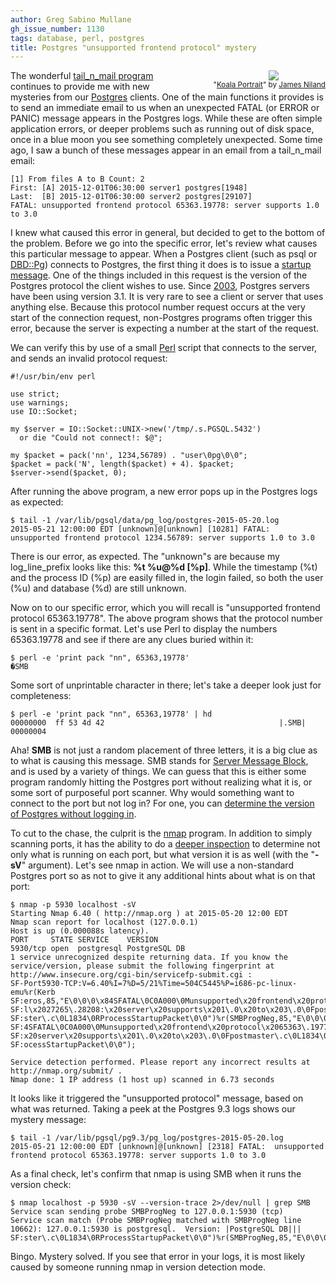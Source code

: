 ```yaml
---
author: Greg Sabino Mullane
gh_issue_number: 1130
tags: database, perl, postgres
title: Postgres "unsupported frontend protocol" mystery
---
```




<div class="separator" style="clear: both; float: right; text-align: center; padding-left: 4em;"><a href="/blog/2015/05/28/postgres-unsupported-frontend-protocol/image-0-big.png" imageanchor="1" style="clear: right; margin-bottom: 1em; margin-left: 1em;"><img border="0" src="/blog/2015/05/28/postgres-unsupported-frontend-protocol/image-0.png"/></a><br/><small>"<a href="https://flic.kr/p/bWd997">Koala Portrait</a>" by <a href="https://www.flickr.com/photos/bareego/">James Niland</a></small></div>

The wonderful [tail_n_mail program](https://bucardo.org/wiki/Tail_n_mail) continues to provide me with new mysteries from our [Postgres](http://www.postgresql.org/) clients. One of the main functions it provides is to send an immediate email to us when an unexpected FATAL (or ERROR or PANIC) message appears in the Postgres logs. While these are often simple application errors, or deeper problems such as running out of disk space, once in a blue moon you see something completely unexpected. Some time  ago, I saw a bunch of these messages appear in an email from a tail_n_mail email:

```
[1] From files A to B Count: 2
First: [A] 2015-12-01T06:30:00 server1 postgres[1948]
Last:  [B] 2015-12-01T06:30:00 server2 postgres[29107]
FATAL: unsupported frontend protocol 65363.19778: server supports 1.0 to 3.0
```

I knew what caused this error in general, but decided to get to the bottom of the 
problem. Before we go into the specific error, let's review what causes this 
particular message to appear. When a Postgres client (such as psql or [DBD::Pg](https://metacpan.org/pod/DBD::Pg)) 
connects to Postgres, the first thing it does is to issue a [startup message](http://www.postgresql.org/docs/current/static/protocol-flow.html). 
One of the things included in this request is the 
version of the Postgres protocol the client wishes to use. Since 
[2003](https://bucardo.org/postgres_all_versions.html#version_7.4), 
Postgres servers have been using version 3.1. It is very rare to see a client 
or server that uses anything else. Because this protocol number request occurs 
at the very start of the connection request, non-Postgres programs often 
trigger this error, because the server is expecting a number at the start of 
the request.

We can verify this by use of a small [Perl](http://www.perl.org/) script that connects to the server, 
and sends an invalid protocol request:

```
#!/usr/bin/env perl

use strict;
use warnings;
use IO::Socket;

my $server = IO::Socket::UNIX->new('/tmp/.s.PGSQL.5432')
  or die "Could not connect!: $@";

my $packet = pack('nn', 1234,56789) . "user\0pg\0\0";
$packet = pack('N', length($packet) + 4). $packet;
$server->send($packet, 0);
```

After running the above program, a new error pops up in the Postgres logs as 
expected:

```
$ tail -1 /var/lib/pgsql/data/pg_log/postgres-2015-05-20.log
2015-05-21 12:00:00 EDT [unknown]@[unknown] [10281] FATAL:  unsupported frontend protocol 1234.56789: server supports 1.0 to 3.0
```

There is our error, as expected. The "unknown"s are because my log_line_prefix looks like this: **%t %u@%d [%p]**. While the timestamp (%t) and the process ID (%p) are easily filled in, the login failed, so both the user (%u) and database (%d) are still unknown.

Now on to our specific error, which you will recall is "unsupported frontend protocol 65363.19778". 
The above program shows that the protocol number is sent in a specific format. Let's use Perl to display the 
numbers 65363.19778 and see if there are any clues buried within it:

```
$ perl -e 'print pack "nn", 65363,19778'
�SMB
```

Some sort of unprintable character in there; let's take a deeper look just for 
completeness:

```
$ perl -e 'print pack "nn", 65363,19778' | hd
00000000  ff 53 4d 42                                       |.SMB|
00000004
```

Aha! **SMB** is not just a random placement of three letters, it is a big clue as to what is 
causing this message. SMB stands for [Server Message Block](https://en.wikipedia.org/wiki/Server_Message_Block), and is used by a variety of things. We can guess that this is either some program randomly hitting 
the Postgres port without realizing what it is, or some sort of purposeful port scanner. Why would something 
want to connect to the port but not log in? For one, you can [determine the version of Postgres 
without logging in](http://blog.endpoint.com/2010/05/finding-postgresql-version-without.html).

To cut to the chase, the culprit is the [nmap](http://nmap.org/) program. In addition to simply 
scanning ports, it has the ability to do a [deeper inspection](http://nmap.org/book/man-version-detection.html) to determine not only what is running on each port, but what version it is as well (with the "**-sV**" argument). Let's see nmap in action. We will use a non-standard Postgres port so as not to give it any additional hints about what is on that port:

```
$ nmap -p 5930 localhost -sV
Starting Nmap 6.40 ( http://nmap.org ) at 2015-05-20 12:00 EDT
Nmap scan report for localhost (127.0.0.1)
Host is up (0.000088s latency).
PORT     STATE SERVICE    VERSION
5930/tcp open  postgresql PostgreSQL DB
1 service unrecognized despite returning data. If you know the service/version, please submit the following fingerprint at http://www.insecure.org/cgi-bin/servicefp-submit.cgi :
SF-Port5930-TCP:V=6.40%I=7%D=5/21%Time=504C5445%P=i686-pc-linux-emu%r(Kerb
SF:eros,85,"E\0\0\0\x84SFATAL\0C0A000\0Munsupported\x20frontend\x20protoco
SF:l\x2027265\.28208:\x20server\x20supports\x201\.0\x20to\x203\.0\0Fpostma
SF:ster\.c\0L1834\0RProcessStartupPacket\0\0")%r(SMBProgNeg,85,"E\0\0\0\x8
SF:4SFATAL\0C0A000\0Munsupported\x20frontend\x20protocol\x2065363\.19778:\
SF:x20server\x20supports\x201\.0\x20to\x203\.0\0Fpostmaster\.c\0L1834\0RPr
SF:ocessStartupPacket\0\0");

Service detection performed. Please report any incorrect results at http://nmap.org/submit/ .
Nmap done: 1 IP address (1 host up) scanned in 6.73 seconds
```

It looks like it triggered the "unsupported protocol" message, based on what 
was returned. Taking a peek at the Postgres 9.3 logs shows our mystery message:

```
$ tail -1 /var/lib/pgsql/pg9.3/pg_log/postgres-2015-05-20.log
2015-05-21 12:00:00 EDT [unknown]@[unknown] [2318] FATAL:  unsupported frontend protocol 65363.19778: server supports 1.0 to 3.0
```

As a final check, let's confirm that nmap is using SMB when it runs the version check:

```
$ nmap localhost -p 5930 -sV --version-trace 2>/dev/null | grep SMB
Service scan sending probe SMBProgNeg to 127.0.0.1:5930 (tcp)
Service scan match (Probe SMBProgNeg matched with SMBProgNeg line 10662): 127.0.0.1:5930 is postgresql.  Version: |PostgreSQL DB|||
SF:ster\.c\0L1834\0RProcessStartupPacket\0\0")%r(SMBProgNeg,85,"E\0\0\0\x8
```

Bingo. Mystery solved. If you see that error in your logs, it is most likely caused by someone running nmap 
in version detection mode.


